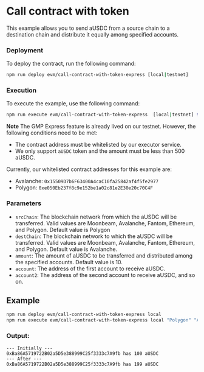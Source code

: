 # Call contract with token

This example allows you to send aUSDC from a source chain to a destination chain and distribute it equally among specified accounts.

### Deployment

To deploy the contract, run the following command:

```bash
npm run deploy evm/call-contract-with-token-express [local|testnet]
```

### Execution

To execute the example, use the following command:

```bash
npm run execute evm/call-contract-with-token-express  [local|testnet] ${srcChain} ${destChain} ${amount} ${account} ${account2} ...
```

**Note**
The GMP Express feature is already lived on our testnet. However, the following conditions need to be met:

-   The contract address must be whitelisted by our executor service.
-   We only support `aUSDC` token and the amount must be less than 500 aUSDC.

Currently, our whitelisted contract addresses for this example are:

-   Avalanche: `0x15509D7b6F63400A4caC10fa25842af4f5fe2977`
-   Polygon: `0xe050Eb237f8c9e152be1a02c81e2E30e20c70C4F`

### Parameters

-   `srcChain`: The blockchain network from which the aUSDC will be transferred. Valid values are Moonbeam, Avalanche, Fantom, Ethereum, and Polygon. Default value is Polygon
-   `destChain`: The blockchain network to which the aUSDC will be transferred. Valid values are Moonbeam, Avalanche, Fantom, Ethereum, and Polygon. Default value is Avalanche.
-   `amount`: The amount of aUSDC to be transferred and distributed among the specified accounts. Default value is 10.
-   `account`: The address of the first account to receive aUSDC.
-   `account2`: The address of the second account to receive aUSDC, and so on.

## Example

```bash
npm run deploy evm/call-contract-with-token-express local
npm run execute evm/call-contract-with-token-express local "Polygon" "Avalanche" 100 0xBa86A5719722B02a5D5e388999C25f3333c7A9fb
```

### Output:

```
--- Initially ---
0xBa86A5719722B02a5D5e388999C25f3333c7A9fb has 100 aUSDC
--- After ---
0xBa86A5719722B02a5D5e388999C25f3333c7A9fb has 199 aUSDC
```
